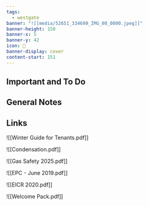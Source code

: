 ```yaml
---
tags:
  - westgate
banner: "![[media/52651_334699_IMG_00_0000.jpeg]]"
banner-height: 150
banner-x: 5
banner-y: 42
icon: 🏡
banner-display: cover
content-start: 151
---
```


## Important and To Do

## General Notes

## Links

![[Winter Guide for Tenants.pdf]]

![[Condensation.pdf]]

![[Gas Safety 2025.pdf]]

![[EPC - June 2019.pdf]]

![[EICR 2020.pdf]]

![[Welcome Pack.pdf]]